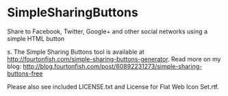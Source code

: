 SimpleSharingButtons
====================



Share to Facebook, Twitter, Google+ and other social networks using a simple HTML button


s. The Simple Sharing Buttons tool is available at http://fourtonfish.com/simple-sharing-buttons-generator. Read more on my blog:
http://blog.fourtonfish.com/post/60892231273/simple-sharing-buttons-free


Please also see included LICENSE.txt and License for Flat Web Icon Set.rtf.
